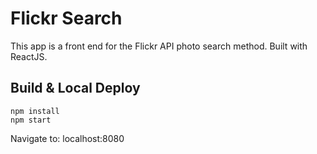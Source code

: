 # Flickr Search

This app is a front end for the Flickr API photo search method. Built with ReactJS.


## Build & Local Deploy

```
npm install
npm start
```

Navigate to: localhost:8080
